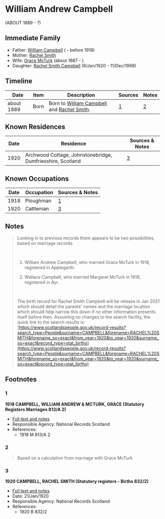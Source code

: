 ﻿---
layout: person
subject_key: i4716977
permalink: /people/i4716977
---

# William Andrew Campbell
(ABOUT 1889 - ?)

## Immediate Family

* Father: [William Campbell](./@70442784@-william-campbell-b-d1918.md) ( - before 1918)
* Mother: [Rachel Smith](./@58377523@-rachel-smith-b-d.md)
* Wife: [Grace McTurk](./@54145218@-grace-mcturk-b1887-d.md) (about 1887 - )
* Daughter: [Rachel Smith Campbell](./@40394043@-rachel-smith-campbell-b1920-1-6-d1998-12-11.md) (6/Jan/1920 - 11/Dec/1998)

## Timeline

Date | Item | Description | Sources | Notes
---|---|---|---|---
about 1889 | Born | Born to [William Campbell](./@70442784@-william-campbell-b-d1918.md) and [Rachel Smith](./@58377523@-rachel-smith-b-d.md). | [1](#1) | [2](#2)

## Known Residences

Date | Residence | Sources & Notes
---|---|---
1920 | Archwood Cottage, Johnstonebridge, Dumfriesshire, Scotland | [3](#3)

## Known Occupations

Date | Occupation | Sources & Notes
---|---|---
1918 | Ploughman | [1](#1)
1920 | Cattleman | [3](#3)

## Notes

> Looking in to previous records there appears to be two possibilities, based on marriage records.
>
> <br/>
>
> 1. William Andrew Campbell, who married Grace McTurk in 1918, registered in Applegarth.
>
> 2. Wallace Campbell, who married Margaret McTurk in 1918, registered in Ayr.
>
> <br/>
>
> The birth record for Rachel Smith Campbell will be release in Jan 2021 which should detail the parents' names and the marriage location which should help narrow this down if no other information presents itself before then. Assuming no changes to the search facility, the quick link to the search results is: [https://www.scotlandspeople.gov.uk/record-results?search_type=People&surname=CAMPBELL&forename=RACHEL%20SMITH&forename_so=exact&from_year=1920&to_year=1920&surname_so=exact&record_type=stat_births](https://www.scotlandspeople.gov.uk/record-results?search_type=People&surname=CAMPBELL&forename=RACHEL%20SMITH&forename_so=exact&from_year=1920&to_year=1920&surname_so=exact&record_type=stat_births)
>


## Footnotes

### 1

**1918 CAMPBELL, WILLIAM ANDREW & MCTURK, GRACE (Statutory Registers Marriages 813/A 2)**

* [Full text and notes](../sources/@61071920@-1918-campbell,-william-andrew-&-mcturk,-grace-statutory-registers-marriages-813-a-2-.md)
* Responsible Agency: National Records Scotland
* References: 
  * 1918 M 813/A 2

### 2

> Based on a calculation from marriage with Grace McTurk
>


### 3

**1920 CAMPBELL, RACHEL SMITH (Statutory registers - Births 832/2)**

* [Full text and notes](../sources/@14360212@-1920-campbell,-rachel-smith-statutory-registers-births-832-2-.md)
* Date: 21/Jan/1920
* Responsible Agency: National Records Scotland
* References: 
  * 1920 B 832/2

